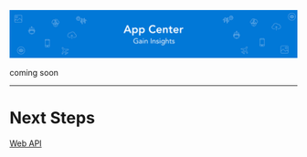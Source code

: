![Banner](Assets/Banner.png)

coming soon

---
# Next Steps 
[Web API](../04%20Web%20API/README.md)

